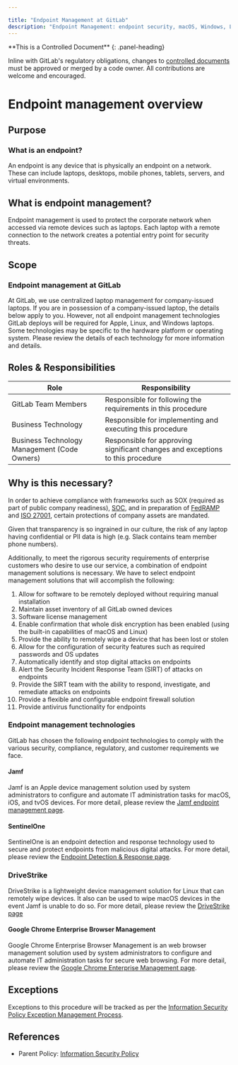 ```yaml
---

title: "Endpoint Management at GitLab"
description: "Endpoint Management: endpoint security, macOS, Windows, Linux, endpoint management, SentinelOne, Jamf"
---
```










<div class="panel panel-gitlab-orange">
**This is a Controlled Document**
{: .panel-heading}
<div class="panel-body">

Inline with GitLab's regulatory obligations, changes to [controlled documents](/handbook/security/controlled-document-procedure.html) must be approved or merged by a code owner. All contributions are welcome and encouraged.

</div>
</div>

# Endpoint management overview

## Purpose

### What is an endpoint?

An endpoint is any device that is physically an endpoint on a network. These can include laptops, desktops, mobile phones, tablets, servers, and virtual environments.

## What is endpoint management?

Endpoint management is used to protect the corporate network when accessed via remote devices such as laptops. Each laptop with a remote connection to the network creates a potential entry point for security threats.

## Scope

### Endpoint management at GitLab

At GitLab, we use centralized laptop management for company-issued laptops. If you are in possession of a company-issued laptop, the details below apply to you. However, not all endpoint management technologies GitLab deploys will be required for Apple, Linux, and Windows laptops. Some technologies may be specific to the hardware platform or operating system. Please review the details of each technology for more information and details.

## Roles & Responsibilities

| Role | Responsibility |
|-----------|-----------|
| GitLab Team Members | Responsible for following the requirements in this procedure |
| Business Technology | Responsible for implementing and executing this procedure |
| Business Technology Management (Code Owners) | Responsible for approving significant changes and exceptions to this procedure |


## Why is this necessary?

In order to achieve compliance with frameworks such as SOX (required as part of public company readiness), [SOC](https://www.aicpa.org/content/dam/aicpa/interestareas/frc/assuranceadvisoryservices/downloadabledocuments/trust-services-criteria.pdf), and in preparation of [FedRAMP](https://www.fedramp.gov/assets/resources/documents/FedRAMP_Security_Assessment_Framework.pdf) and [ISO 27001](https://www.isms.online/iso-27001/annex-a-8-asset-management/), certain protections of company assets are mandated.

Given that transparency is so ingrained in our culture, the risk of any laptop having confidential or PII data is high (e.g. Slack contains team member phone numbers).

Additionally, to meet the rigorous security requirements of enterprise customers who desire to use our service, a combination of endpoint management solutions is necessary. We have to select endpoint management solutions that will accomplish the following:

1. Allow for software to be remotely deployed without requiring manual installation
1. Maintain asset inventory of all GitLab owned devices
1. Software license management
1. Enable confirmation that whole disk encryption has been enabled (using the built-in capabilities of macOS and Linux)
1. Provide the ability to remotely wipe a device that has been lost or stolen
1. Allow for the configuration of security features such as required passwords and OS updates
1. Automatically identify and stop digital attacks on endpoints
1. Alert the Security Incident Response Team (SIRT) of attacks on endpoints
1. Provide the SIRT team with the ability to respond, investigate, and remediate attacks on endpoints
1. Provide a flexible and configurable endpoint firewall solution
1. Provide antivirus functionality for endpoints

### Endpoint management technologies

GitLab has chosen the following endpoint technologies to comply with the various security, compliance, regulatory, and customer requirements we face.

#### Jamf

Jamf is an Apple device management solution used by system administrators to configure and automate IT administration tasks for macOS, iOS, and tvOS devices. For more detail, please review the [Jamf endpoint management page](/handbook/business-technology/end-user-services/onboarding-access-requests/endpoint-management/jamf/).


#### SentinelOne

SentinelOne is an endpoint detection and response technology used to secure and protect endpoints from malicious digital attacks. For more detail, please review the [Endpoint Detection & Response page](/handbook/business-technology/end-user-services/onboarding-access-requests/endpoint-management/edr/).

### DriveStrike

DriveStrike is a lightweight device management solution for Linux that can remotely wipe devices. It also can be used to wipe macOS devices in the event Jamf is unable to do so. For more detail, please review the [DriveStrike page](/handbook/it/guides/drivestrike/)

#### Google Chrome Enterprise Browser Management

Google Chrome Enterprise Browser Management is an web browser management solution used by system administrators to configure and automate IT administration tasks for secure web browsing. For more detail, please review the [Google Chrome Enterprise Management page](/handbook/business-technology/end-user-services/onboarding-access-requests/endpoint-management/Google-Chrome-Enterprise-Management/).

## Exceptions

Exceptions to this procedure will be tracked as per the [Information Security Policy Exception Management Process](/handbook/security/#information-security-policy-exception-management-process).

## References
- Parent Policy: [Information Security Policy](/handbook/security/)
